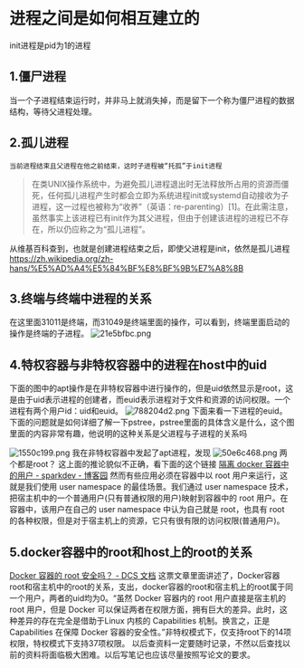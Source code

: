 # 进程之间是如何相互建立的
 init进程是pid为1的进程
## 1.僵尸进程

  当一个子进程结束运行时，并非马上就消失掉，而是留下一个称为僵尸进程的数据结构，等待父进程处理。
## 2.孤儿进程
    当前进程结束且父进程在他之前结束，这时子进程被“托孤”于init进程
>在类UNIX操作系统中，为避免孤儿进程退出时无法释放所占用的资源而僵死，任何孤儿进程产生时都会立即为系统进程init或systemd自动接收为子进程，这一过程也被称为“收养”（英语：re-parenting）[1]。在此需注意，虽然事实上该进程已有init作为其父进程，但由于创建该进程的进程已不存在，所以仍应称之为“孤儿进程”。

从维基百科查到，也就是创建进程结束之后，即使父进程是init，依然是孤儿进程
https://zh.wikipedia.org/zh-hans/%E5%AD%A4%E5%84%BF%E8%BF%9B%E7%A8%8B
## 3.终端与终端中进程的关系
在这里面31011是终端，而31049是终端里面的操作，可以看到，终端里面启动的操作是终端的子进程。
![21e5bfbc.png](:storage/af4f575e-3f09-4086-89f1-52563a3050a3/21e5bfbc.png)
## 4.特权容器与非特权容器中的进程在host中的uid
下面的图中的apt操作是在非特权容器中进行操作的，但是uid依然显示是root，这是由于uid表示进程的创建者，而euid表示进程对于文件和资源的访问权限。一个进程有两个用户id：uid和euid。
![788204d2.png](:storage/af4f575e-3f09-4086-89f1-52563a3050a3/788204d2.png)
下面来看一下进程的euid。
下面的问题就是如何详细了解一下pstree，pstree里面的具体含义是什么，这个图里面的内容非常有趣，他说明的这种关系是父进程与子进程的关系吗

![1550c199.png](:storage/af4f575e-3f09-4086-89f1-52563a3050a3/1550c199.png)
我在非特权容器中发起了apt进程，发现
![50e6c468.png](:storage/af4f575e-3f09-4086-89f1-52563a3050a3/50e6c468.png)
两个都是root？
这上面的推论貌似不正确，看下面的这个链接
[隔离 docker 容器中的用户 - sparkdev - 博客园](https://www.cnblogs.com/sparkdev/p/9614326.html)
然而有些应用必须在容器中以 root 用户来运行，这就是我们使用 user namespace 的最佳场景。我们通过 user namespace 技术，把宿主机中的一个普通用户(只有普通权限的用户)映射到容器中的 root 用户。在容器中，该用户在自己的 user namespace 中认为自己就是 root，也具有 root 的各种权限，但是对于宿主机上的资源，它只有很有限的访问权限(普通用户)。
## 5.docker容器中的root和host上的root的关系

[Docker 容器的 root 安全吗？ - DCS 文档](https://guide.daocloud.io/dcs/docker-root-9153994.html)
这票文章里面讲述了，Docker容器root和宿主机中的root的关系，支出，docker容器的root和宿主机上的root属于同一个用户，两者的uid均为0。“虽然 Docker 容器内的 root 用户直接是宿主机的 root 用户，但是 Docker 可以保证两者在权限方面，拥有巨大的差异。此时，这种差异的存在完全是借助于Linux 内核的 Capabilities 机制。换言之，正是 Capabilities 在保障 Docker 容器的安全性。”非特权模式下，仅支持root下的14项权限，特权模式下支持37项权限。
    以后查资料一定要随时记录，不然以后查找以前的资料将面临极大困难。以后写笔记也应该尽量按照写论文的要求。





















